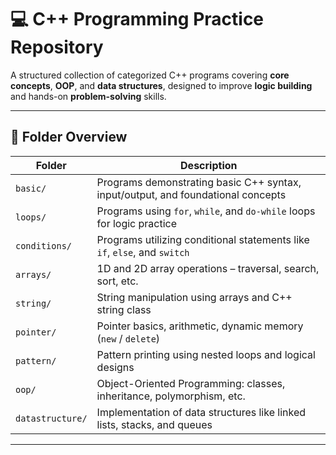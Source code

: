 # 💻 C++ Programming Practice Repository

A structured collection of categorized C++ programs covering **core concepts**, **OOP**, and **data structures**, designed to improve **logic building** and hands-on **problem-solving** skills.

---

## 📁 Folder Overview

| Folder         | Description                                                                  |
|----------------|------------------------------------------------------------------------------|
| `basic/`       | Programs demonstrating basic C++ syntax, input/output, and foundational concepts |
| `loops/`       | Programs using `for`, `while`, and `do-while` loops for logic practice       |
| `conditions/`  | Programs utilizing conditional statements like `if`, `else`, and `switch`    |
| `arrays/`      | 1D and 2D array operations – traversal, search, sort, etc.                   |
| `string/`      | String manipulation using arrays and C++ string class                        |
| `pointer/`     | Pointer basics, arithmetic, dynamic memory (`new` / `delete`)                |
| `pattern/`     | Pattern printing using nested loops and logical designs                      |
| `oop/`         | Object-Oriented Programming: classes, inheritance, polymorphism, etc.        |
| `datastructure/`| Implementation of data structures like linked lists, stacks, and queues     |
-------------------------------------------------------------------------------------------------


